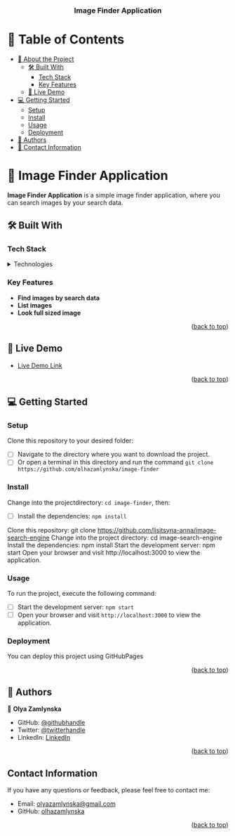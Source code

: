 <a name="readme-top"></a>

<div align="center">
  <h3><b>Image Finder Application </b></h3>
</div>

<!-- TABLE OF CONTENTS -->

# 📗 Table of Contents

- [📖 About the Project](#about-project)
  - [🛠 Built With](#built-with)
    - [Tech Stack](#tech-stack)
    - [Key Features](#key-features)
  - [🚀 Live Demo](#live-demo)
- [💻 Getting Started](#getting-started)
  - [Setup](#setup)
  - [Install](#install)
  - [Usage](#usage)
  - [Deployment](#deployment)
- [👥 Authors](#authors)
- [🙏 Contact Information](#contact-information)

<!-- PROJECT DESCRIPTION -->

# 📖 Image Finder Application <a name="about-project"></a>

**Image Finder Application** is a simple image finder application, where you can
search images by your search data.

## 🛠 Built With <a name="built-with"></a>

### Tech Stack <a name="tech-stack"></a>

<details>
  <summary>Technologies</summary>
  <ul>
    <li><a href="https://reactjs.org/">React</a></li>
    <li><a href="https://www.typescriptlang.org/">TypeScript</a></li>
    <li><a href="https://axios-http.com/">Axios</a></li>
    <li><a href="https://formik.org/">Formik</a></li>
    <li><a href="https://github.com/jquense/yup">Yup</a></li>
    <li><a href="https://styled-components.com/">Styled-Components</a></li>
    <li><a href="https://mhnpd.github.io/react-loader-spinner/">React loader spinner</a></li>
    <li><a href="https://react-hot-toast.com/">React-hot-toast</a></li>
  </ul>
</details>

<!-- Features -->

### Key Features <a name="key-features"></a>

- **Find images by search data**
- **List images**
- **Look full sized image**

<p align="right">(<a href="#readme-top">back to top</a>)</p>

<!-- LIVE DEMO -->

## 🚀 Live Demo <a name="live-demo"></a>

- [Live Demo Link](https://olhazamlynska.github.io/image-finder/)

<p align="right">(<a href="#readme-top">back to top</a>)</p>

<!-- GETTING STARTED -->

## 💻 Getting Started <a name="getting-started"></a>

### Setup

Clone this repository to your desired folder:

- [ ] Navigate to the directory where you want to download the project.
- [ ] Or open a terminal in this directory and run the command
      `git clone https://github.com/olhazamlynska/image-finder`

### Install

Change into the projectdirectory: `cd image-finder`, then:

- [ ] Install the dependencies: `npm install`

Clone this repository: git clone
https://github.com/lisitsyna-anna/image-search-engine Change into the project
directory: cd image-search-engine Install the dependencies: npm install Start
the development server: npm start Open your browser and visit
http://localhost:3000 to view the application.

### Usage

To run the project, execute the following command:

- [ ] Start the development server: `npm start`
- [ ] Open your browser and visit `http://localhost:3000` to view the
      application.

### Deployment

You can deploy this project using GitHubPages

<p align="right">(<a href="#readme-top">back to top</a>)</p>

<!-- AUTHORS -->

## 👥 Authors <a name="authors"></a>

👤 **Olya Zamlynska**

- GitHub: [@githubhandle](https://github.com/olhazamlynska)
- Twitter: [@twitterhandle](https://twitter.com/olyazamlynska)
- LinkedIn: [LinkedIn](https://www.linkedin.com/in/olhazamlynska)

<p align="right">(<a href="#readme-top">back to top</a>)</p>

## Contact Information <a name="contact-information"></a>

If you have any questions or feedback, please feel free to contact me:

- Email: [olyazamlynska@gmail.com](mailto:olyazamlynska@gmail.com)
- GitHub: [olhazamlynska](https://github.com/olhazamlynska)

<p align="right">(<a href="#readme-top">back to top</a>)</p>
